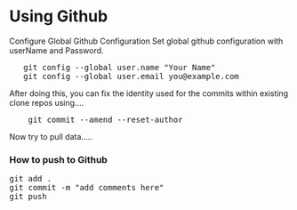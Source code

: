 <h1>Using Github</h1>
<p>
Configure Global Github Configuration
Set global github configuration with userName and Password.
</p>
<pre>
   git config --global user.name "Your Name"
   git config --global user.email you@example.com
</pre> 
   
<p>
After doing this, you can fix the identity used for the commits within existing clone repos using....
</p>
<pre>
    git commit --amend --reset-author
</pre>

<p>
Now try to pull data.....
</p>


<h3>How to push to Github</h3>
<pre>
git add .
git commit -m "add comments here"
git push
</pre>
